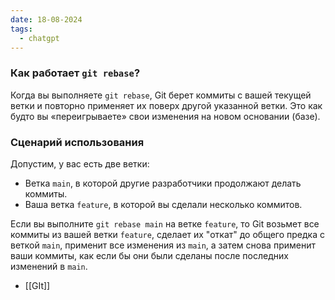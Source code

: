 ```yaml
---
date: 18-08-2024
tags:
  - chatgpt
---
```

### Как работает `git rebase`?

Когда вы выполняете `git rebase`, Git берет коммиты с вашей текущей ветки и повторно применяет их поверх другой указанной ветки. Это как будто вы «переигрываете» свои изменения на новом основании (базе).

### Сценарий использования

Допустим, у вас есть две ветки:

- Ветка `main`, в которой другие разработчики продолжают делать коммиты.
- Ваша ветка `feature`, в которой вы сделали несколько коммитов.

Если вы выполните `git rebase main` на ветке `feature`, то Git возьмет все коммиты из вашей ветки `feature`, сделает их "откат" до общего предка с веткой `main`, применит все изменения из `main`, а затем снова применит ваши коммиты, как если бы они были сделаны после последних изменений в `main`.

- [[GIt]]